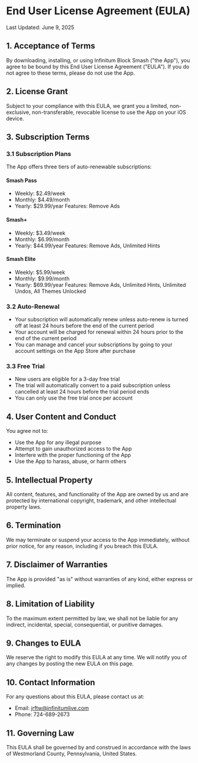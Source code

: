 # End User License Agreement (EULA)

Last Updated: June 9, 2025

## 1. Acceptance of Terms

By downloading, installing, or using Infinitum Block Smash ("the App"), you agree to be bound by this End User License Agreement ("EULA"). If you do not agree to these terms, please do not use the App.

## 2. License Grant

Subject to your compliance with this EULA, we grant you a limited, non-exclusive, non-transferable, revocable license to use the App on your iOS device.

## 3. Subscription Terms

### 3.1 Subscription Plans
The App offers three tiers of auto-renewable subscriptions:

#### Smash Pass
- Weekly: $2.49/week
- Monthly: $4.49/month
- Yearly: $29.99/year
Features: Remove Ads

#### Smash+
- Weekly: $3.49/week
- Monthly: $6.99/month
- Yearly: $44.99/year
Features: Remove Ads, Unlimited Hints

#### Smash Elite
- Weekly: $5.99/week
- Monthly: $9.99/month
- Yearly: $69.99/year
Features: Remove Ads, Unlimited Hints, Unlimited Undos, All Themes Unlocked

### 3.2 Auto-Renewal
- Your subscription will automatically renew unless auto-renew is turned off at least 24 hours before the end of the current period
- Your account will be charged for renewal within 24 hours prior to the end of the current period
- You can manage and cancel your subscriptions by going to your account settings on the App Store after purchase

### 3.3 Free Trial
- New users are eligible for a 3-day free trial
- The trial will automatically convert to a paid subscription unless cancelled at least 24 hours before the trial period ends
- You can only use the free trial once per account

## 4. User Content and Conduct

You agree not to:
- Use the App for any illegal purpose
- Attempt to gain unauthorized access to the App
- Interfere with the proper functioning of the App
- Use the App to harass, abuse, or harm others

## 5. Intellectual Property

All content, features, and functionality of the App are owned by us and are protected by international copyright, trademark, and other intellectual property laws.

## 6. Termination

We may terminate or suspend your access to the App immediately, without prior notice, for any reason, including if you breach this EULA.

## 7. Disclaimer of Warranties

The App is provided "as is" without warranties of any kind, either express or implied.

## 8. Limitation of Liability

To the maximum extent permitted by law, we shall not be liable for any indirect, incidental, special, consequential, or punitive damages.

## 9. Changes to EULA

We reserve the right to modify this EULA at any time. We will notify you of any changes by posting the new EULA on this page.

## 10. Contact Information

For any questions about this EULA, please contact us at:
- Email: jrftw@infinitumlive.com
- Phone: 724-689-2673

## 11. Governing Law

This EULA shall be governed by and construed in accordance with the laws of Westmorland County, Pennsylvania, United States. 